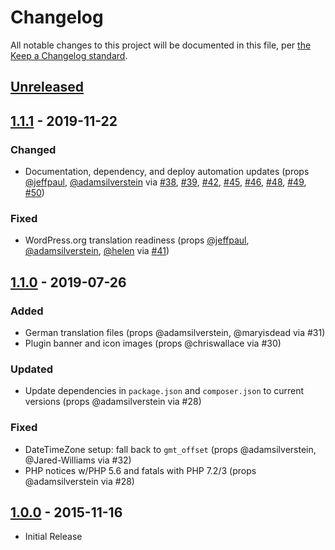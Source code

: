 # Changelog

All notable changes to this project will be documented in this file, per [the Keep a Changelog standard](http://keepachangelog.com/).

## [Unreleased]

## [1.1.1] - 2019-11-22
### Changed
- Documentation, dependency, and deploy automation updates (props [@jeffpaul](https://github.com/jeffpaul), [@adamsilverstein](https://github.com/adamsilverstein) via [#38](https://github.com/10up/eight-day-week/pull/38), [#39](https://github.com/10up/eight-day-week/pull/39), [#42](https://github.com/10up/eight-day-week/pull/42), [#45](https://github.com/10up/eight-day-week/pull/45), [#46](https://github.com/10up/eight-day-week/pull/46), [#48](https://github.com/10up/eight-day-week/pull/48), [#49](https://github.com/10up/eight-day-week/pull/49), [#50](https://github.com/10up/eight-day-week/pull/50))

### Fixed
- WordPress.org translation readiness (props [@jeffpaul](https://github.com/jeffpaul), [@adamsilverstein](https://github.com/adamsilverstein), [@helen](https://github.com/helen) via [#41](https://github.com/10up/eight-day-week/pull/41))

## [1.1.0] - 2019-07-26
### Added
- German translation files (props @adamsilverstein, @maryisdead via #31)
- Plugin banner and icon images (props @chriswallace via #30)

### Updated
- Update dependencies in `package.json` and `composer.json` to current versions (props @adamsilverstein via #28)

### Fixed
- DateTimeZone setup: fall back to `gmt_offset` (props @adamsilverstein, @Jared-Williams via #32)
- PHP notices w/PHP 5.6 and fatals with PHP 7.2/3 (props @adamsilverstein via #28)

## [1.0.0] - 2015-11-16
- Initial Release

[Unreleased]: https://github.com/10up/eight-day-week/compare/master...develop
[1.1.1]: https://github.com/10up/eight-day-week/compare/1.1.0...1.1.1
[1.1.0]: https://github.com/10up/eight-day-week/compare/9057a7f...1.1.0
[1.0.0]: https://github.com/10up/eight-day-week/commit/9057a7f310068676ef8a15e0ba0a395273f1cb98
